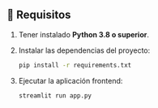 

## 🚀 Requisitos

1. Tener instalado **Python 3.8 o superior**.

2. Instalar las dependencias del proyecto:

   ```bash
   pip install -r requirements.txt
   ```

3. Ejecutar la aplicación frontend:

   ```bash
   streamlit run app.py
   ```

